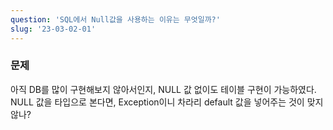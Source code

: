 ```yaml
---
question: 'SQL에서 Null값을 사용하는 이유는 무엇일까?'
slug: '23-03-02-01'
---
```


### 문제
아직 DB를 많이 구현해보지 않아서인지, NULL 값 없이도 테이블 구현이 가능하였다. NULL 값을 타입으로 본다면, Exception이니 차라리 default 값을 넣어주는 것이 맞지 않나?

